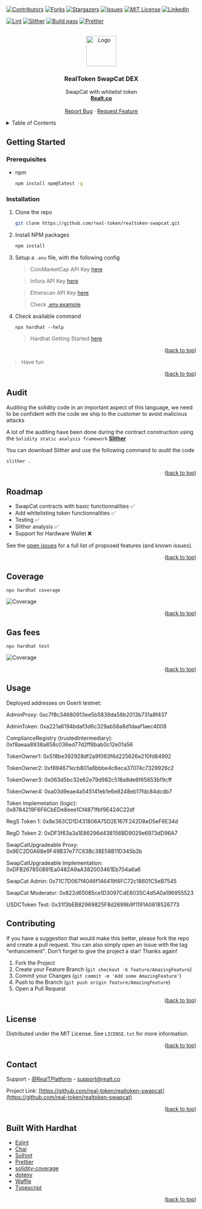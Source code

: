 <div id="top"></div>

[![Contributors][contributors-shield]][contributors-url]
[![Forks][forks-shield]][forks-url]
[![Stargazers][stars-shield]][stars-url]
[![Issues][issues-shield]][issues-url]
[![MIT License][license-shield]][license-url]
[![LinkedIn][linkedin-shield]][linkedin-url]

[![Lint](https://github.com/real-token/realtoken-swapcat/actions/workflows/lint.yml/badge.svg)](https://github.com/real-token/realtoken-swapcat/actions/workflows/lint.yml)
[![Slither](https://github.com/real-token/realtoken-swapcat/actions/workflows/slither.yml/badge.svg)](https://github.com/real-token/realtoken-swapcat/actions/workflows/slither.yml)
[![Build pass](https://github.com/real-token/realtoken-swapcat/actions/workflows/node.js.yml/badge.svg?branch=master)](https://github.com/real-token/realtoken-swapcat/actions/workflows/node.js.yml)
[![Prettier](https://img.shields.io/badge/code_style-prettier-ff69b4.svg?style=flat-square)](https://github.com/prettier/prettier)

<!-- PROJECT LOGO -->
<br />
<div align="center" id="about-the-project">
  <a href="https://github.com/real-token/realtoken-swapcat">
    <img src="images/logo.svg" alt="Logo" width="80" height="80">
  </a>

<h3 align="center">RealToken SwapCat DEX</h3>

  <p align="center">
    SwapCat with whitelist token
    <br />
    <a href="https://realt.co/"><strong>Realt.co</strong></a>
    <br />
    <br />
    <a href="https://github.com/real-token/realtoken-swapcat/issues">Report Bug</a>
    ·
    <a href="https://github.com/real-token/realtoken-swapcat/issues">Request Feature</a>
  </p>
</div>

<!-- TABLE OF CONTENTS -->
<details>
  <summary>Table of Contents</summary>
  <ol>
    <li>
      <a href="#about-the-project">About The Project</a>
    </li>
    <li>
      <a href="#getting-started">Getting Started</a>
      <ul>
        <li><a href="#prerequisites">Prerequisites</a></li>
        <li><a href="#installation">Installation</a></li>
      </ul>
    </li>
    <li><a href="#usage">Usage</a></li>
    <li><a href="#roadmap">Roadmap</a></li>
    <li><a href="#contributing">Contributing</a></li>
    <li><a href="#license">License</a></li>
    <li><a href="#contact">Contact</a></li>
    <li><a href="#built-with-hardhat">Built With Hardhat</a></li>
  </ol>
</details>

<!-- GETTING STARTED -->

## Getting Started

### Prerequisites

- npm
  ```sh
  npm install npm@latest -g
  ```

### Installation

1. Clone the repo
   ```sh
   git clone https://github.com/real-token/realtoken-swapcat.git
   ```
2. Install NPM packages
   ```sh
   npm install
   ```
3. Setup a `.env` file, with the following config

   > CoinMarketCap API Key [here](https://coinmarketcap.com/api/pricing/)

   > Infura API Key [here](https://infura.io/pricing)

   > Etherscan API Key [here](https://etherscan.io/apis)

   > Check [.env.example](.env.example)

4. Check available command

   ```
   npx hardhat --help
   ```

   > Hardhat Getting Started [here](https://hardhat.org/getting-started#running-tasks)

<p align="right">(<a href="#top">back to top</a>)</p>

<!-- USAGE EXAMPLES -->

> Have fun

<p align="right">(<a href="#top">back to top</a>)</p>

<!-- AUDIT -->

## Audit

Auditing the solidity code in an important aspect of this language, we need to be confident with the code we ship to the customer to avoid malicious attacks

A lot of the auditing have been done during the contract construction using the `Solidity static analysis framework` [**Slither**](https://github.com/crytic/slither)

You can download Slither and use the following command to _audit_ the code

```sh
slither .
```

<p align="right">(<a href="#top">back to top</a>)</p>

<!-- ROADMAP -->

## Roadmap

- SwapCat contracts with basic functionnalities ✅
- Add whitelisting token functionnalities ✅
- Testing ✅
- Slither analysis ✅
- Support for Hardware Wallet ❌

See the [open issues](https://github.com/real-token/realtoken-swapcat/issues) for a full list of proposed features (and known issues).

<p align="right">(<a href="#top">back to top</a>)</p>

<!-- COVERAGE -->

## Coverage

```
npx hardhat coverage
```

<img src="images/coverage.png" alt="Coverage">

<p align="right">(<a href="#top">back to top</a>)</p>

<!-- GAS FEES -->

## Gas fees

```
npx hardhat test
```

<img src="images/gas.png" alt="Coverage">

<p align="right">(<a href="#top">back to top</a>)</p>

<!-- USAGE EXAMPLES -->

## Usage

Deployed addresses on Goerli testnet:

AdminProxy: 0xc7f8c34680913ee5b5839da58b2013b731a8f437

AdminToken: 0xa221a6194bdaf3d6c329ab58a8d1daaf1aec4008

ComplianceRegistry (trustedIntermediary): 0xf8aeaa8938a858c036ed77d2ff8bab0c12e01a56

TokenOwner1: 0x518be392928df2a9f063f6d225626e210fd84992

TokenOwner2: 0xf894671ecb801a6bbbe4c6eca37074c7329926c2

TokenOwner3: 0x063d5bc32e62e79d982c518a8de6f65653bf9cff

TokenOwner4: 0xa03d9eae4a545141eb1e6e8248eb17fdc84dcdb7

Token Implemetation (logic): 0x8784219F6F6CbEDe8eee1Cf4871fbf9E424C22df

RegS Token 1: 0x8e363CD1D431806A75D2E167F242D8eD5eF6E34d

RegD Token 2: 0xDF3f63a3a1E86296d438156BD9029e6973dD96A7

SwapCatUpgradeable Proxy: 0x9EC2D0A68e9F49B37e77C63Bc38E58B11D345b3b

SwapCatUpgradeable Implementation: 0xDFB267850891Ea0482A9aA382003461Eb704a6a6

SwapCat Admin: 0x71C7D067f4046f146419f4FC72c18601C5eB7545

SwapCat Moderator: 0x822d65085ce1D3097CdE8035C4d5A0a196955523

USDCToken Test: 0x31f3bEB82969825F8d2699b9f1191A0618526773

<!-- CONTRIBUTING -->

## Contributing

If you have a suggestion that would make this better, please fork the repo and create a pull request. You can also simply open an issue with the tag "enhancement".
Don't forget to give the project a star! Thanks again!

1. Fork the Project
2. Create your Feature Branch (`git checkout -b feature/AmazingFeature`)
3. Commit your Changes (`git commit -m 'Add some AmazingFeature'`)
4. Push to the Branch (`git push origin feature/AmazingFeature`)
5. Open a Pull Request

<p align="right">(<a href="#top">back to top</a>)</p>

<!-- LICENSE -->

## License

Distributed under the MIT License. See `LICENSE.txt` for more information.

<p align="right">(<a href="#top">back to top</a>)</p>

<!-- CONTACT -->

## Contact

Support - [@RealTPlatform](https://twitter.com/RealTPlatform) - support@realt.co

Project Link: [https://github.com/real-token/realtoken-swapcat](https://github.com/real-token/realtoken-swapcat)

<p align="right">(<a href="#top">back to top</a>)</p>

<!-- BUILD WITH HARDHAT -->

## Built With Hardhat

- [Eslint](https://eslint.org/)
- [Chai](https://www.chaijs.com/guide/)
- [Solhint](https://github.com/protofire/solhint)
- [Prettier](https://github.com/prettier/prettier)
- [solidity-coverage](https://github.com/sc-forks/solidity-coverage)
- [dotenv](https://www.npmjs.com/package/dotenv)
- [Waffle](https://getwaffle.io/)
- [Typescript](https://www.typescriptlang.org/)

<p align="right">(<a href="#top">back to top</a>)</p>

<!-- MARKDOWN LINKS & IMAGES -->

[contributors-shield]: https://img.shields.io/github/contributors/real-token/realtoken-swapcat.svg?style=for-the-badge
[contributors-url]: https://github.com/real-token/realtoken-swapcat/graphs/contributors
[forks-shield]: https://img.shields.io/github/forks/real-token/realtoken-swapcat.svg?style=for-the-badge
[forks-url]: https://github.com/real-token/realtoken-swapcat/network/members
[stars-shield]: https://img.shields.io/github/stars/real-token/realtoken-swapcat.svg?style=for-the-badge
[stars-url]: https://github.com/real-token/realtoken-swapcat/stargazers
[issues-shield]: https://img.shields.io/github/issues/real-token/realtoken-swapcat.svg?style=for-the-badge
[issues-url]: https://github.com/real-token/realtoken-swapcat/issues
[license-shield]: https://img.shields.io/github/license/real-token/realtoken-swapcat.svg?style=for-the-badge
[license-url]: https://github.com/real-token/realtoken-swapcat/blob/master/LICENSE.txt
[linkedin-shield]: https://img.shields.io/badge/-LinkedIn-black.svg?style=for-the-badge&logo=linkedin&colorB=555
[linkedin-url]: https://www.linkedin.com/company/realtplatform/
[product-screenshot]: images/screenshot.png
[use-template]: images/delete_me.png
[use-url]: https://github.com/real-token/realtoken-swapcat/generate

